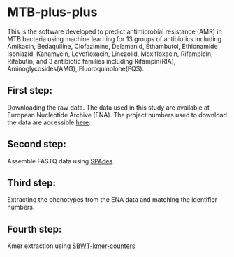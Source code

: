 # MTB-plus-plus
This is the software developed to predict antimicrobial resistance (AMR) in MTB bacteria using machine learning for 13 groups of antibiotics including Amikacin, Bedaquiline, Clofazimine, Delamanid, Ethambutol, Ethionamide Isoniazid, Kanamycin, Levofloxacin, Linezolid, Moxifloxacin, Rifampicin, Rifabutin; and 3 antibiotic families including Rifampin(RIA), Aminoglycosides(AMG), Fluoroquinolone(FQS).


## First step: 
Downloading the raw data. The data used in this study are available at European Nucleotide Archive (ENA). The project numbers used to download the data are accessible [here](https://github.com/M-Serajian/enaBrowserTools/blob/c9ed1a39510bb976079177f2726f0a0ec9cf1275/Projects.txt).


## Second step: 
Assemble FASTQ data using [SPAdes](https://github.com/ablab/spades).

## Third step: 
Extracting the phenotypes from the ENA data and matching the identifier numbers. 

## Fourth step: 
Kmer extraction using [SBWT-kmer-counters](https://github.com/jnalanko/SBWT-kmer-counters)

